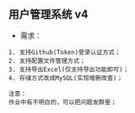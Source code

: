 ## 用户管理系统 v4

- 需求：
```
1. 支持Github(Token)登录认证方式；
2. 支持配置文件管理方式；
3. 支持导出Excel(仅支持导出功能即可)；
4. 存储方式改成MySQL(实现增删改查)；

注意：
作业中有不明白的，可以把问题发群里；
```

